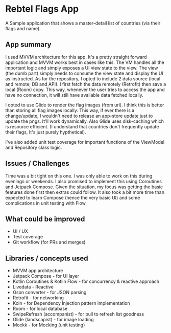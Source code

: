 Rebtel Flags App
======================================================
A Sample application that shows a master-detail list of countries (via their flags and name).

App summary
-------------------------
I used MVVM architecture for this app. It's a pretty straight forward application and MVVM works best in cases like this.
The VM handles all the important logic and simply exposes a UI view state to the view. 
The view (the dumb part) simply needs to consume the view state and display the UI as instructed. 
As for the repository, I opted to include 2 data source (local and remote; DB and API). 
I first fetch the data remotely (Retrofit) then save a local (Room) copy. 
This way, whenever the user tries to access the app and have no connection, it will still have available data fetched locally.

I opted to use Glide to render the flag images (from url). I think this is better than storing all flag images locally.
This way, if ever there is a change/update, I wouldn't need to release an app-store update just to update the pngs. 
It'll work dynamically. Also Glide uses disk-caching which is resource efficient. 
(I understand that countries don't frequently update their flags, It's just purely hypthetical).

I've also added unit test coverage for important functions of the ViewModel and Repository class logic.

Issues / Challenges
-------------------------
Time was a bit tight on this one. I was only able to work on this during evenings or weekends.
I also promised to implement this using Coroutines and Jetpack Compose. 
Given the situation, my focus was getting the basic features done first then extras could follow. 
It also took a bit more time than expected to learn Compose (hence the very basic UI) and some complications in unit testing with Flow.

What could be improved
-------------------------
* UI / UX
* Test coverage
* Git workflow (for PRs and merges)

Libraries / concepts used
-------------------------
* MVVM app architecture
* Jetpack Compose - for UI layer
* Kotlin Coroutines & Kotlin Flow - for concurrency & reactive approach
* Livedata - Reactive
* Gson converter - for JSON parsing
* Retrofit - for networking
* Koin - for Dependency Injection pattern implementation
* Room - for local database
* SwipeRefresh (accompanist) - for pull to refresh list goodness
* Glide (landscapist) - for image loading
* Mockk - for Mocking (unit testing)
